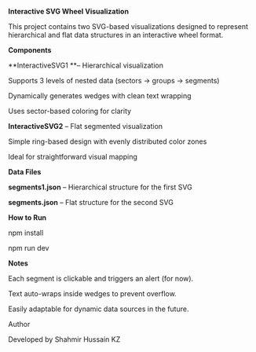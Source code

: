 **Interactive SVG Wheel Visualization**

This project contains two SVG-based visualizations designed to represent hierarchical and flat data structures in an interactive wheel format.

**Components**

**InteractiveSVG1 **– Hierarchical visualization

Supports 3 levels of nested data (sectors → groups → segments)

Dynamically generates wedges with clean text wrapping

Uses sector-based coloring for clarity

**InteractiveSVG2** – Flat segmented visualization

Simple ring-based design with evenly distributed color zones

Ideal for straightforward visual mapping

**Data Files**

**segments1.json** – Hierarchical structure for the first SVG

**segments.json** – Flat structure for the second SVG

**How to Run**

npm install

npm run dev

**Notes**

Each segment is clickable and triggers an alert (for now).

Text auto-wraps inside wedges to prevent overflow.

Easily adaptable for dynamic data sources in the future.


Author

Developed by Shahmir Hussain KZ
